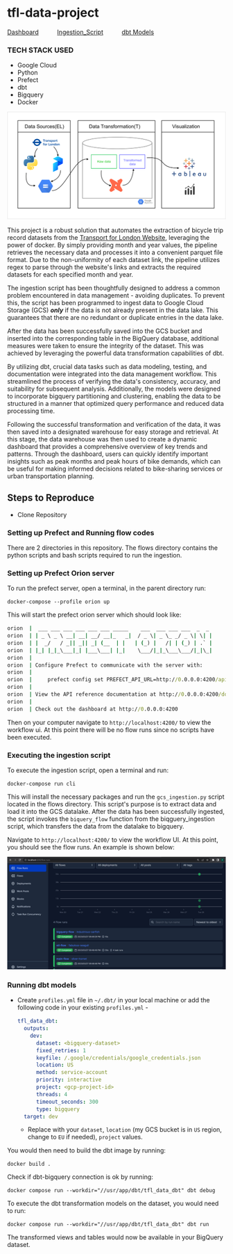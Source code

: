 # tfl-data-project

[Dashboard](https://public.tableau.com/views/dbtnewb/Dashboard2?:language=en-US&:display_count=n&:origin=viz_share_link)&ensp; &ensp;&ensp;&ensp;&ensp;	[Ingestion_Script](https://github.com/fxboakye/tfl-data-project/blob/master/flows/gcs_ingestion.py)&ensp; &ensp;&ensp;&ensp;&ensp; [dbt Models](https://github.com/fxboakye/tfl-data-project/tree/master/tfl_data_dbt/models)

### TECH STACK USED
* Google Cloud
* Python
* Prefect
* dbt
* Bigquery
* Docker

<p align="center">
  <img src="images/data_flow.png" width="800" title="hover text">
</p>

This project is a robust solution that automates the extraction of bicycle trip record datasets from the [Transport for London Website](https://www.nyc.gov/site/tlc/about/tlc-trip-record-data.page), leveraging the power of docker. By simply providing month and year values, the pipeline retrieves the necessary data and processes it into a convenient parquet file format. Due to the non-uniformity of each dataset link, the pipeline utilizes regex to parse through the website's links and extracts the required datasets for each specified month and year.

The ingestion script has been thoughtfully designed to address a common problem encountered in data management - avoiding duplicates. To prevent this, the script has been programmed to ingest data to Google Cloud Storage (GCS) ***only*** if the data is not already present in the data lake. This guarantees that there are no redundant or duplicate entries in the data lake.

After the data has been successfully saved into the GCS bucket and inserted into the corresponding table in the BigQuery database, additional measures were taken to ensure the integrity of the dataset. This was achieved by leveraging the powerful data transformation capabilities of dbt.

By utilizing dbt, crucial data tasks such as data modeling, testing, and documentation were integrated into the data management workflow. This streamlined the process of verifying the data's consistency, accuracy, and suitability for subsequent analysis. Additionally, the models were designed to incorporate bigquery partitioning and clustering, enabling the data to be structured in a manner that optimized query performance and reduced data processing time. 

Following the successful transformation and verification of the data, it was then saved into a designated warehouse for easy storage and retrieval. At this stage, the data warehouse was then used to create a dynamic dashboard that provides a comprehensive overview of key trends and patterns. Through the dashboard, users can quickly identify important insights such as peak months and peak hours of bike demands, which can be useful for making informed decisions related to bike-sharing services or urban transportation planning. 






## Steps to Reproduce

* Clone Repository

### Setting up Prefect and Running flow codes
There are 2 directories in this repository. The flows directory contains the python scripts and bash scripts required to run the ingestion.

### Setting up Prefect Orion server

To run the prefect server, open a terminal, in the parent directory run:

```
docker-compose --profile orion up
```

This will start the prefect orion server which should look like:

```cmd
orion  |  ___ ___ ___ ___ ___ ___ _____    ___  ___ ___ ___  _  _
orion  | | _ \ _ \ __| __| __/ __|_   _|  / _ \| _ \_ _/ _ \| \| |
orion  | |  _/   / _|| _|| _| (__  | |   | (_) |   /| | (_) | .` |
orion  | |_| |_|_\___|_| |___\___| |_|    \___/|_|_\___\___/|_|\_|
orion  |
orion  | Configure Prefect to communicate with the server with:
orion  |
orion  |     prefect config set PREFECT_API_URL=http://0.0.0.0:4200/api
orion  |
orion  | View the API reference documentation at http://0.0.0.0:4200/docs
orion  |
orion  | Check out the dashboard at http://0.0.0.0:4200

```

Then on your computer navigate to `http://localhost:4200/` to view the workflow ui. At this point there will be no flow runs since no scripts have been executed.

### Executing the ingestion script

To execute the ingestion script, open a terminal and run:

```
docker-compose run cli
```
This  will install the necessary packages and run the `gcs_ingestion.py` script located in the flows directory. This script's purpose is to extract data and load it into the GCS datalake. After the data has been successfully ingested, the script invokes the `biquery_flow` function from the biqguery_ingestion script, which transfers the data from the datalake to bigquery.

Navigate to `http://localhost:4200/` to view the workflow UI. At this point, you should see the flow runs. An example is shown below:

<p align="center">
  <img src="images/workflow.png" width="600" title="hover text">
</p>

### Running dbt models
- Create `profiles.yml` file in `~/.dbt/` in your local machine or add the following code in your existing `profiles.yml` - 
  ```yaml
  tfl_data_dbt:
    outputs:
      dev:
        dataset: <bigquery-dataset>
        fixed_retries: 1
        keyfile: /.google/credentials/google_credentials.json
        location: US
        method: service-account
        priority: interactive
        project: <gcp-project-id>
        threads: 4
        timeout_seconds: 300
        type: bigquery
    target: dev
  ```
  - Replace with your `dataset`, `location` (my GCS bucket is in `US` region, change to `EU` if needed), `project` values.

You would then need to build the dbt image by running:
```
docker build .
```

Check if dbt-bigquery connection is ok by running:
```
docker compose run --workdir="//usr/app/dbt/tfl_data_dbt" dbt debug
```

To execute the dbt transformation models on the dataset,  you would need to run:

```
docker compose run --workdir="//usr/app/dbt/tfl_data_dbt" dbt run
```

The transformed views and tables would now be available in your BigQuery dataset. 
